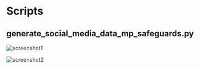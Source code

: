 # Scripts

## generate_social_media_data_mp_safeguards.py

![screenshot1](https://winapps-solutions-llc.s3.us-west-2.amazonaws.com/portfolio/voizy/Screenshot+2025-04-08+at+12.11.14%E2%80%AFPM.png)

![screenshot2](https://winapps-solutions-llc.s3.us-west-2.amazonaws.com/portfolio/voizy/Screenshot+2025-04-08+at+12.11.46%E2%80%AFPM.png)
